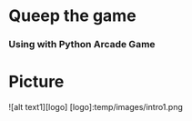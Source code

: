 # Queep the game

### Using with Python Arcade Game

# Picture

![alt text1][logo]
[logo]:temp/images/intro1.png
